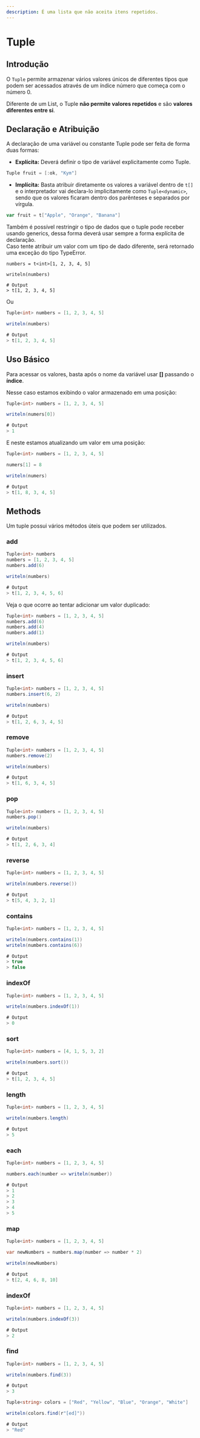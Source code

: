 ```yaml
---
description: É uma lista que não aceita itens repetidos.
---
```


# Tuple

## Introdução

O `Tuple` permite armazenar vários valores únicos de diferentes tipos que podem ser acessados através de um índice número que começa com o número 0.

Diferente de um List, o Tuple **não permite valores repetidos** e são **valores diferentes entre si**.

## Declaração e Atribuição

A declaração de uma variável ou constante Tuple pode ser feita de forma duas formas:

* **Explícita:** Deverá definir o tipo de variável explicitamente como Tuple.

```csharp
Tuple fruit = [:ok, "Kym"]
```

* **Implícita:** Basta atribuir diretamente os valores a variável dentro de `t[]` e o interpretador vai declara-lo implicitamente como `Tuple<dynamic>`, sendo que os valores ficaram dentro dos parênteses e separados por vírgula.

```go
var fruit = t["Apple", "Orange", "Banana"]
```

Também é possível restringir o tipo de dados que o tuple pode receber usando generics, dessa forma deverá usar sempre a forma explícita de declaração.\
Caso tente atribuir um valor com um tipo de dado diferente, será retornado uma exceção do tipo TypeError.

```
numbers = t<int>[1, 2, 3, 4, 5]

writeln(numbers)

# Output
> t[1, 2, 3, 4, 5]
```

Ou

```csharp
Tuple<int> numbers = [1, 2, 3, 4, 5]

writeln(numbers)

# Output
> t[1, 2, 3, 4, 5]
```

## Uso Básico

Para acessar os valores, basta após o nome da variável usar **\[]** passando o **índice**.

Nesse caso estamos exibindo o valor armazenado em uma posição:

```csharp
Tuple<int> numbers = [1, 2, 3, 4, 5]

writeln(numers[0])

# Output
> 1
```

E neste estamos atualizando um valor em uma posição:

```csharp
Tuple<int> numbers = [1, 2, 3, 4, 5]

numers[1] = 8

writeln(numers)

# Output
> t[1, 8, 3, 4, 5]
```

## Methods

Um tuple possui vários métodos úteis que podem ser utilizados.

### add

```csharp
Tuple<int> numbers
numbers = [1, 2, 3, 4, 5]
numbers.add(6)

writeln(numbers)

# Output
> t[1, 2, 3, 4, 5, 6]
```

Veja o que ocorre ao tentar adicionar um valor duplicado:

```csharp
Tuple<int> numbers = [1, 2, 3, 4, 5]
numbers.add(6)
numbers.add(4)
numbers.add(1)

writeln(numbers)

# Output
> t[1, 2, 3, 4, 5, 6]
```

### insert

```csharp
Tuple<int> numbers = [1, 2, 3, 4, 5]
numbers.insert(6, 2)

writeln(numbers)

# Output
> t[1, 2, 6, 3, 4, 5]
```

### remove

```csharp
Tuple<int> numbers = [1, 2, 3, 4, 5]
numbers.remove(2)

writeln(numbers)

# Output
> t[1, 6, 3, 4, 5]
```

### pop

```csharp
Tuple<int> numbers = [1, 2, 3, 4, 5]
numbers.pop()

writeln(numbers)

# Output
> t[1, 2, 6, 3, 4]
```

### reverse

```csharp
Tuple<int> numbers = [1, 2, 3, 4, 5]

writeln(numbers.reverse())

# Output
> t[5, 4, 3, 2, 1]
```

### contains

```csharp
Tuple<int> numbers = [1, 2, 3, 4, 5]

writeln(numbers.contains(1))
writeln(numbers.contains(6))

# Output
> true
> false
```

### indexOf

```csharp
Tuple<int> numbers = [1, 2, 3, 4, 5]

writeln(numbers.indexOf(1))

# Output
> 0
```

### sort

```csharp
Tuple<int> numbers = [4, 1, 5, 3, 2]

writeln(numbers.sort())

# Output
> t[1, 2, 3, 4, 5]
```

### length

```csharp
Tuple<int> numbers = [1, 2, 3, 4, 5]

writeln(numbers.length)

# Output
> 5
```

### each

```csharp
Tuple<int> numbers = [1, 2, 3, 4, 5]

numbers.each(number => writeln(number))

# Output
> 1
> 2
> 3
> 4
> 5
```

### map

```csharp
Tuple<int> numbers = [1, 2, 3, 4, 5]

var newNumbers = numbers.map(number => number * 2)

writeln(newNumbers)

# Output
> t[2, 4, 6, 8, 10]
```

### indexOf

```csharp
Tuple<int> numbers = [1, 2, 3, 4, 5]

writeln(numbers.indexOf(3))

# Output
> 2
```

### find

```csharp
Tuple<int> numbers = [1, 2, 3, 4, 5]

writeln(numbers.find(3))

# Output
> 3
```

```csharp
Tuple<string> colors = ["Red", "Yellow", "Blue", "Orange", "White"]

writeln(colors.find(r"[ed]"))

# Output
> "Red"
```

